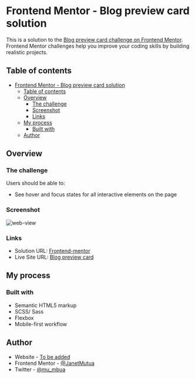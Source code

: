# Frontend Mentor - Blog preview card solution

This is a solution to the [Blog preview card challenge on Frontend Mentor](https://www.frontendmentor.io/challenges/blog-preview-card-ckPaj01IcS). Frontend Mentor challenges help you improve your coding skills by building realistic projects.

## Table of contents

- [Frontend Mentor - Blog preview card solution](#frontend-mentor---blog-preview-card-solution)
  - [Table of contents](#table-of-contents)
  - [Overview](#overview)
    - [The challenge](#the-challenge)
    - [Screenshot](#screenshot)
    - [Links](#links)
  - [My process](#my-process)
    - [Built with](#built-with)
  - [Author](#author)

## Overview

### The challenge

Users should be able to:

- See hover and focus states for all interactive elements on the page

### Screenshot

![web-view](../assets/images/screenshot-web.png)

### Links

- Solution URL: [Frontend-mentor](https://www.frontendmentor.io/solutions/blog-preview-card-challenge-xPbzMDl0zD)
- Live Site URL: [Blog preview card](http://blog-preview-card-three-ochre.vercel.app/)

## My process

### Built with

- Semantic HTML5 markup
- SCSS/ Sass
- Flexbox
- Mobile-first workflow

## Author

- Website - [To be added](#)
- Frontend Mentor - [@JanetMutua](https://www.frontendmentor.io/profile/JanetMutua)
- Twitter - [@mu_mbua](https://x.com/mu_mbua_)
